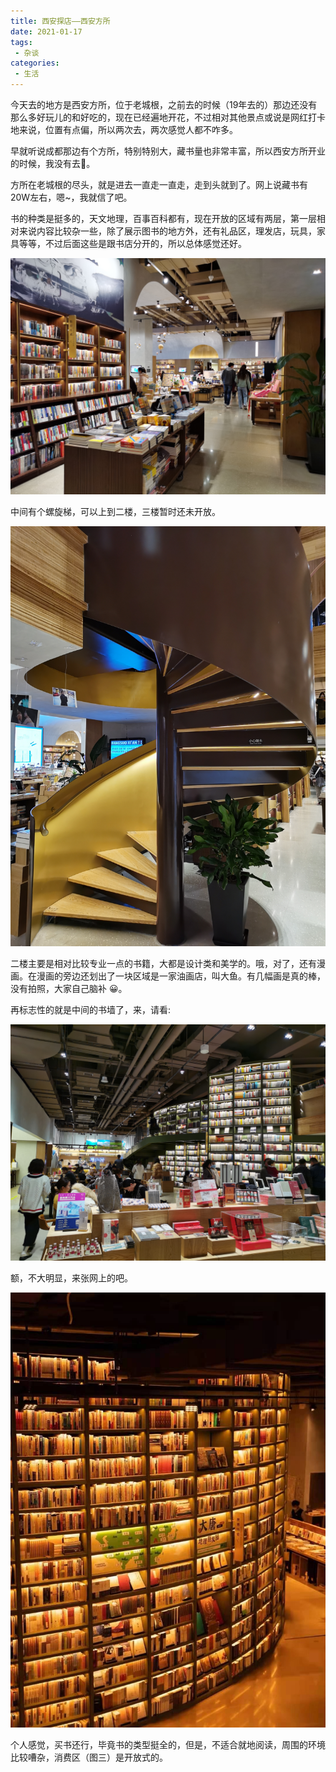 ```yaml
---
title: 西安探店——西安方所
date: 2021-01-17
tags:
 - 杂谈
categories:
 - 生活
---
```


今天去的地方是西安方所，位于老城根，之前去的时候（19年去的）那边还没有那么多好玩儿的和好吃的，现在已经遍地开花，不过相对其他景点或说是网红打卡地来说，位置有点偏，所以两次去，两次感觉人都不咋多。

早就听说成都那边有个方所，特别特别大，藏书量也非常丰富，所以西安方所开业的时候，我没有去:clown_face:。

方所在老城根的尽头，就是进去一直走一直走，走到头就到了。网上说藏书有20W左右，嗯~，我就信了吧。

书的种类是挺多的，天文地理，百事百科都有，现在开放的区域有两层，第一层相对来说内容比较杂一些，除了展示图书的地方外，还有礼品区，理发店，玩具，家具等等，不过后面这些是跟书店分开的，所以总体感觉还好。

![](../imgs/xianfangsuo1.jpg)

中间有个螺旋梯，可以上到二楼，三楼暂时还未开放。

![](../imgs/xianfangsuo4.jpg)

二楼主要是相对比较专业一点的书籍，大都是设计类和美学的。哦，对了，还有漫画。在漫画的旁边还划出了一块区域是一家油画店，叫大鱼。有几幅画是真的棒，没有拍照，大家自己脑补 :grinning:。

再标志性的就是中间的书墙了，来，请看:

![](../imgs/xianfangsuo3.jpg)

额，不大明显，来张网上的吧。

![](../imgs/xianfangsuo0.jpg)

个人感觉，买书还行，毕竟书的类型挺全的，但是，不适合就地阅读，周围的环境比较嘈杂，消费区（图三）是开放式的。